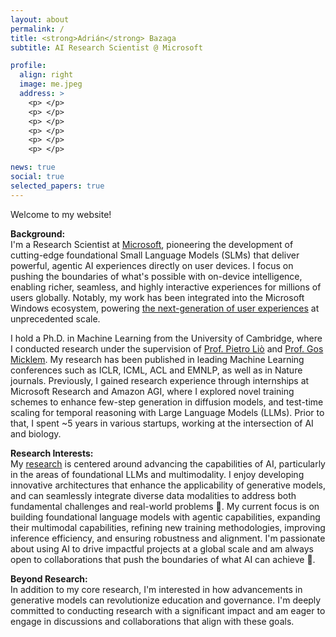 ```yaml
---
layout: about
permalink: /
title: <strong>Adrián</strong> Bazaga
subtitle: AI Research Scientist @ Microsoft

profile:
  align: right
  image: me.jpeg
  address: >
    <p> </p>
    <p> </p>
    <p> </p>
    <p> </p>
    <p> </p>
    <p> </p>

news: true
social: true
selected_papers: true
---
```


Welcome to my website!

**Background:**  
I'm a Research Scientist at [Microsoft](https://www.microsoft.com/applied-sciences/people/adrian-bazaga), pioneering the development of cutting-edge foundational Small Language Models (SLMs) that deliver powerful, agentic AI experiences directly on user devices. I focus on pushing the boundaries of what's possible with on-device intelligence, enabling richer, seamless, and highly interactive experiences for millions of users globally. Notably, my work has been integrated into the Microsoft Windows ecosystem, powering [the next-generation of user experiences](https://blogs.windows.com/windowsexperience/2025/05/06/introducing-a-new-generation-of-windows-experiences/) at unprecedented scale.

I hold a Ph.D. in Machine Learning from the University of Cambridge, where I conducted research under the supervision of [Prof. Pietro Liò](https://www.cl.cam.ac.uk/~pl219/) and [Prof. Gos Micklem](https://www.damtp.cam.ac.uk/person/gm263). My research has been published in leading Machine Learning conferences such as ICLR, ICML, ACL and EMNLP, as well as in Nature journals. Previously, I gained research experience through internships at Microsoft Research and Amazon AGI, where I explored novel training schemes to enhance few-step generation in diffusion models, and test-time scaling for temporal reasoning with Large Language Models (LLMs). Prior to that, I spent ~5 years in various startups, working at the intersection of AI and biology.

**Research Interests:**  
My [research](../research/) is centered around advancing the capabilities of AI, particularly in the areas of foundational LLMs and multimodality. I enjoy developing innovative architectures that enhance the applicability of generative models, and can seamlessly integrate diverse data modalities to address both fundamental challenges and real-world problems 🧪. My current focus is on building foundational language models with agentic capabilities, expanding their multimodal capabilities, refining new training methodologies, improving inference efficiency, and ensuring robustness and alignment. I'm passionate about using AI to drive impactful projects at a global scale and am always open to collaborations that push the boundaries of what AI can achieve 👐.

**Beyond Research:**  
In addition to my core research, I'm interested in how advancements in generative models can revolutionize education and governance. I'm deeply committed to conducting research with a significant impact and am eager to engage in discussions and collaborations that align with these goals.